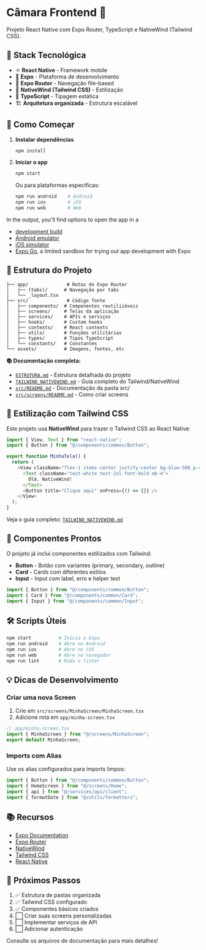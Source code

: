 # Câmara Frontend 📱

Projeto React Native com Expo Router, TypeScript e NativeWind (Tailwind CSS).

## 🎨 Stack Tecnológica

- ⚛️ **React Native** - Framework mobile
- 📱 **Expo** - Plataforma de desenvolvimento
- 🧭 **Expo Router** - Navegação file-based
- 🎨 **NativeWind (Tailwind CSS)** - Estilização
- 📘 **TypeScript** - Tipagem estática
- 🏗️ **Arquitetura organizada** - Estrutura escalável

## 🚀 Como Começar

1. **Instalar dependências**

   ```bash
   npm install
   ```

2. **Iniciar o app**

   ```bash
   npm start
   ```

   Ou para plataformas específicas:

   ```bash
   npm run android    # Android
   npm run ios        # iOS
   npm run web        # Web
   ```

In the output, you'll find options to open the app in a

- [development build](https://docs.expo.dev/develop/development-builds/introduction/)
- [Android emulator](https://docs.expo.dev/workflow/android-studio-emulator/)
- [iOS simulator](https://docs.expo.dev/workflow/ios-simulator/)
- [Expo Go](https://expo.dev/go), a limited sandbox for trying out app development with Expo

## 📁 Estrutura do Projeto

```
├── app/              # Rotas do Expo Router
│   ├── (tabs)/      # Navegação por tabs
│   └── _layout.tsx
├── src/              # Código fonte
│   ├── components/  # Componentes reutilizáveis
│   ├── screens/     # Telas da aplicação
│   ├── services/    # APIs e serviços
│   ├── hooks/       # Custom hooks
│   ├── contexts/    # React contexts
│   ├── utils/       # Funções utilitárias
│   ├── types/       # Tipos TypeScript
│   └── constants/   # Constantes
└── assets/          # Imagens, fontes, etc
```

**📚 Documentação completa:**

- [`ESTRUTURA.md`](./ESTRUTURA.md) - Estrutura detalhada do projeto
- [`TAILWIND_NATIVEWIND.md`](./TAILWIND_NATIVEWIND.md) - Guia completo do Tailwind/NativeWind
- [`src/README.md`](./src/README.md) - Documentação da pasta src/
- [`src/screens/README.md`](./src/screens/README.md) - Como criar screens

## 🎨 Estilização com Tailwind CSS

Este projeto usa **NativeWind** para trazer o Tailwind CSS ao React Native:

```typescript
import { View, Text } from "react-native";
import { Button } from "@/components/common/Button";

export function MinhaTela() {
  return (
    <View className="flex-1 items-center justify-center bg-blue-500 p-4">
      <Text className="text-white text-2xl font-bold mb-4">
        Olá, NativeWind!
      </Text>
      <Button title="Clique aqui" onPress={() => {}} />
    </View>
  );
}
```

Veja o guia completo: [`TAILWIND_NATIVEWIND.md`](./TAILWIND_NATIVEWIND.md)

## 🧩 Componentes Prontos

O projeto já inclui componentes estilizados com Tailwind:

- **Button** - Botão com variantes (primary, secondary, outline)
- **Card** - Cards com diferentes estilos
- **Input** - Input com label, erro e helper text

```typescript
import { Button } from "@/components/common/Button";
import { Card } from "@/components/common/Card";
import { Input } from "@/components/common/Input";
```

## 🛠️ Scripts Úteis

```bash
npm start          # Inicia o Expo
npm run android    # Abre no Android
npm run ios        # Abre no iOS
npm run web        # Abre no navegador
npm run lint       # Roda o linter
```

## 💡 Dicas de Desenvolvimento

### Criar uma nova Screen

1. Crie em `src/screens/MinhaScreen/MinhaScreen.tsx`
2. Adicione rota em `app/minha-screen.tsx`

```typescript
// app/minha-screen.tsx
import { MinhaScreen } from "@/screens/MinhaScreen";
export default MinhaScreen;
```

### Imports com Alias

Use os alias configurados para imports limpos:

```typescript
import { Button } from "@/components/common/Button";
import { HomeScreen } from "@/screens/Home";
import { api } from "@/services/api/client";
import { formatDate } from "@/utils/formatters";
```

## 📚 Recursos

- [Expo Documentation](https://docs.expo.dev/)
- [Expo Router](https://docs.expo.dev/router/introduction/)
- [NativeWind](https://www.nativewind.dev/)
- [Tailwind CSS](https://tailwindcss.com/)
- [React Native](https://reactnative.dev/)

## 🎯 Próximos Passos

1. ✅ Estrutura de pastas organizada
2. ✅ Tailwind CSS configurado
3. ✅ Componentes básicos criados
4. ⬜ Criar suas screens personalizadas
5. ⬜ Implementar serviços de API
6. ⬜ Adicionar autenticação

Consulte os arquivos de documentação para mais detalhes!
